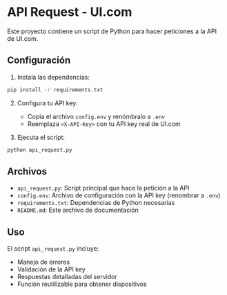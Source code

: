 # API Request - UI.com

Este proyecto contiene un script de Python para hacer peticiones a la API de UI.com.

## Configuración

1. Instala las dependencias:
```bash
pip install -r requirements.txt
```

2. Configura tu API key:
   - Copia el archivo `config.env` y renómbralo a `.env`
   - Reemplaza `<X-API-Key>` con tu API key real de UI.com

3. Ejecuta el script:
```bash
python api_request.py
```

## Archivos

- `api_request.py`: Script principal que hace la petición a la API
- `config.env`: Archivo de configuración con la API key (renombrar a `.env`)
- `requirements.txt`: Dependencias de Python necesarias
- `README.md`: Este archivo de documentación

## Uso

El script `api_request.py` incluye:
- Manejo de errores
- Validación de la API key
- Respuestas detalladas del servidor
- Función reutilizable para obtener dispositivos
